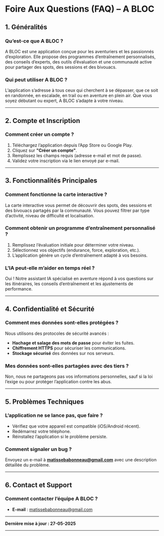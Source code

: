 # **Foire Aux Questions (FAQ) – A BLOC**

## **1. Généralités**
### **Qu’est-ce que A BLOC ?**
A BLOC est une application conçue pour les aventuriers et les passionnés d’exploration. Elle propose des programmes d’entraînement personnalisés, des conseils d’experts, des outils d’évaluation et une communauté active pour partager des spots, des sessions et des bivouacs.

### **Qui peut utiliser A BLOC ?**
L’application s’adresse à tous ceux qui cherchent à se dépasser, que ce soit en randonnée, en escalade, en trail ou en aventure en plein air. Que vous soyez débutant ou expert, A BLOC s’adapte à votre niveau.

---

## **2. Compte et Inscription**
### **Comment créer un compte ?**
1. Téléchargez l’application depuis l’App Store ou Google Play.
2. Cliquez sur **"Créer un compte"**.
3. Remplissez les champs requis (adresse e-mail et mot de passe).
4. Validez votre inscription via le lien envoyé par e-mail.

---

## **3. Fonctionnalités Principales**
### **Comment fonctionne la carte interactive ?**
La carte interactive vous permet de découvrir des spots, des sessions et des bivouacs partagés par la communauté. Vous pouvez filtrer par type d’activité, niveau de difficulté et localisation.

### **Comment obtenir un programme d’entraînement personnalisé ?**
1. Remplissez l’évaluation initiale pour déterminer votre niveau.
2. Sélectionnez vos objectifs (endurance, force, exploration, etc.).
3. L’application génère un cycle d’entraînement adapté à vos besoins.

### **L’IA peut-elle m’aider en temps réel ?**
Oui ! Notre assistant IA spécialisé en aventure répond à vos questions sur les itinéraires, les conseils d’entraînement et les ajustements de performance.

---

## **4. Confidentialité et Sécurité**
### **Comment mes données sont-elles protégées ?**
Nous utilisons des protocoles de sécurité avancés :
- **Hachage et salage des mots de passe** pour éviter les fuites.
- **Chiffrement HTTPS** pour sécuriser les communications.
- **Stockage sécurisé** des données sur nos serveurs.

### **Mes données sont-elles partagées avec des tiers ?**
Non, nous ne partageons pas vos informations personnelles, sauf si la loi l’exige ou pour protéger l’application contre les abus.

---

## **5. Problèmes Techniques**
### **L’application ne se lance pas, que faire ?**
- Vérifiez que votre appareil est compatible (iOS/Android récent).
- Redémarrez votre téléphone.
- Réinstallez l’application si le problème persiste.

### **Comment signaler un bug ?**
Envoyez un e-mail à **matissebabonneau@gmail.com** avec une description détaillée du problème.

---

## **6. Contact et Support**
### **Comment contacter l’équipe A BLOC ?**
- **E-mail** : matissebabonneau@gmail.com

---

**Dernière mise à jour : 27-05-2025**

---
